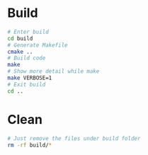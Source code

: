 # Build
```sh
# Enter build
cd build
# Generate Makefile
cmake ..
# Build code
make
# Show more detail while make
make VERBOSE=1
# Exit build
cd ..
```

# Clean
```sh
# Just remove the files under build folder
rm -rf build/*
```
